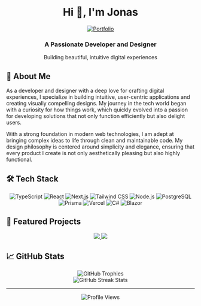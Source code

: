 # <div align="center">Hi 👋, I'm Jonas</div>

<div align="center">
  <a href="https://portfolio-tau-five-51.vercel.app/">
    <img src="https://img.shields.io/badge/Portfolio-000000?style=for-the-badge&logo=vercel&logoColor=white" alt="Portfolio" />
  </a>
</div>

<div align="center">
  <h3>A Passionate Developer and Designer</h3>
  <p>Building beautiful, intuitive digital experiences</p>
</div>

## 💫 About Me

As a developer and designer with a deep love for crafting digital experiences, I specialize in building intuitive, user-centric applications and creating visually compelling designs. My journey in the tech world began with a curiosity for how things work, which quickly evolved into a passion for developing solutions that not only function efficiently but also delight users.

With a strong foundation in modern web technologies, I am adept at bringing complex ideas to life through clean and maintainable code. My design philosophy is centered around simplicity and elegance, ensuring that every product I create is not only aesthetically pleasing but also highly functional.

## 🛠️ Tech Stack

<div align="center">
  <img src="https://img.shields.io/badge/TypeScript-007ACC?style=for-the-badge&logo=typescript&logoColor=white" alt="TypeScript" />
  <img src="https://img.shields.io/badge/React-20232A?style=for-the-badge&logo=react&logoColor=61DAFB" alt="React" />
  <img src="https://img.shields.io/badge/Next.js-000000?style=for-the-badge&logo=next.js&logoColor=white" alt="Next.js" />
  <img src="https://img.shields.io/badge/Tailwind_CSS-38B2AC?style=for-the-badge&logo=tailwind-css&logoColor=white" alt="Tailwind CSS" />
  <img src="https://img.shields.io/badge/Node.js-43853D?style=for-the-badge&logo=node.js&logoColor=white" alt="Node.js" />
  <img src="https://img.shields.io/badge/PostgreSQL-316192?style=for-the-badge&logo=postgresql&logoColor=white" alt="PostgreSQL" />
  <img src="https://img.shields.io/badge/Prisma-2D3748?style=for-the-badge&logo=prisma&logoColor=white" alt="Prisma" />
  <img src="https://img.shields.io/badge/Vercel-000000?style=for-the-badge&logo=vercel&logoColor=white" alt="Vercel" />
    <img src="https://img.shields.io/badge/C%23-239120?style=for-the-badge&logo=c-sharp&logoColor=white" alt="C#" />
  <img src="https://img.shields.io/badge/Blazor-512BD4?style=for-the-badge&logo=blazor&logoColor=white" alt="Blazor" />
  
</div>

## 🚀 Featured Projects

<div align="center">
  <a href="https://github.com/prodBirdy/shadcn-hydrogen-setup">
    <img src="https://github-readme-stats.vercel.app/api/pin/?username=prodBirdy&repo=shadcn-hydrogen-setup&theme=radical" />
  </a>
  <a href="https://github.com/prodBirdy/Compress">
    <img src="https://github-readme-stats.vercel.app/api/pin/?username=prodBirdy&repo=Compress&theme=radical" />
  </a>
</div>

## 📈 GitHub Stats

<div align="center">
  <img src="https://github-profile-trophy.vercel.app/?username=prodBirdy&theme=radical&row=1&column=6" alt="GitHub Trophies" />
</div>

<div align="center">
  <img src="https://github-readme-streak-stats.herokuapp.com/?user=prodBirdy&theme=radical" alt="GitHub Streak Stats" />
</div>

---

<div align="center">
  <img src="https://komarev.com/ghpvc/?username=prodBirdy&color=blueviolet&style=for-the-badge" alt="Profile Views" />
</div>
